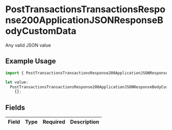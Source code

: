 # PostTransactionsTransactionsResponse200ApplicationJSONResponseBodyCustomData

Any valid JSON value

## Example Usage

```typescript
import { PostTransactionsTransactionsResponse200ApplicationJSONResponseBodyCustomData } from "jani-payments/models/operations";

let value:
  PostTransactionsTransactionsResponse200ApplicationJSONResponseBodyCustomData =
    {};
```

## Fields

| Field       | Type        | Required    | Description |
| ----------- | ----------- | ----------- | ----------- |